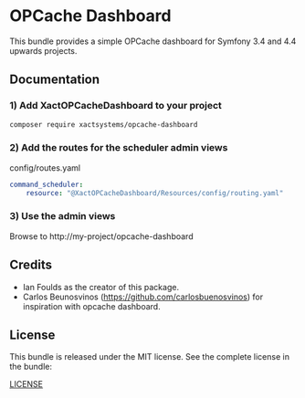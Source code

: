 OPCache Dashboard
===============

This bundle provides a simple OPCache dashboard for Symfony 3.4 and 4.4 upwards projects.

Documentation
-------------
### 1) Add XactOPCacheDashboard to your project

```bash
composer require xactsystems/opcache-dashboard
```

### 2) Add the routes for the scheduler admin views
config/routes.yaml
```yaml
command_scheduler:
    resource: "@XactOPCacheDashboard/Resources/config/routing.yaml"
```

### 3) Use the admin views
Browse to http://my-project/opcache-dashboard


Credits
-------

* Ian Foulds as the creator of this package.
* Carlos Beunosvinos (https://github.com/carlosbuenosvinos) for inspiration with opcache dashboard.

License
-------

This bundle is released under the MIT license. See the complete license in the
bundle:

[LICENSE](https://github.com/xactsystems/opcache-dashboard/blob/master/LICENSE)
